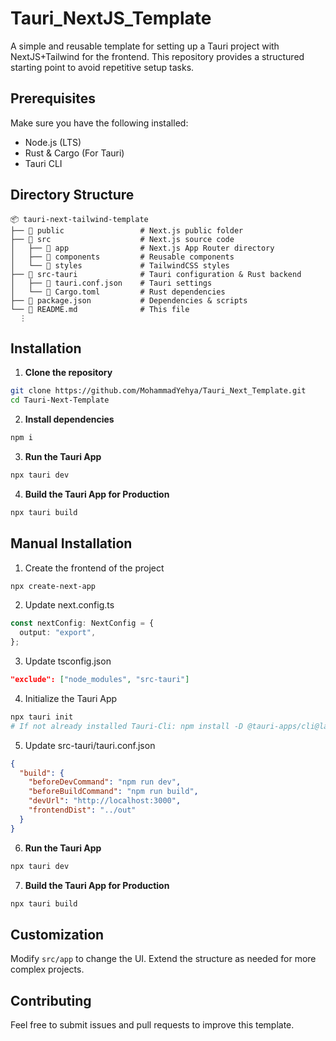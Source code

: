 # Tauri_NextJS_Template
A simple and reusable template for setting up a Tauri project with NextJS+Tailwind for the frontend. This repository provides a structured starting point to avoid repetitive setup tasks.

## Prerequisites
Make sure you have the following installed:
- Node.js (LTS)
- Rust & Cargo (For Tauri)
- Tauri CLI

## Directory Structure
```
📦 tauri-next-tailwind-template
├── 📂 public                 # Next.js public folder
├── 📂 src                    # Next.js source code
│   ├── 📂 app                # Next.js App Router directory
│   ├── 📂 components         # Reusable components
│   └── 📂 styles             # TailwindCSS styles
├── 📂 src-tauri              # Tauri configuration & Rust backend
│   ├── 📜 tauri.conf.json    # Tauri settings
│   └── 📜 Cargo.toml         # Rust dependencies
├── 📜 package.json           # Dependencies & scripts
└── 📜 README.md              # This file
  ⋮
```

## Installation
1. **Clone the repository**
```bash
git clone https://github.com/MohammadYehya/Tauri_Next_Template.git
cd Tauri-Next-Template
```
2. **Install dependencies**
```bash
npm i
```
3. **Run the Tauri App**
```bash
npx tauri dev
```
4. **Build the Tauri App for Production**
```bash
npx tauri build
```

## Manual Installation
1. Create the frontend of the project
```bash
npx create-next-app
```
2. Update next.config.ts
```ts
const nextConfig: NextConfig = {
  output: "export",
};
```
3. Update tsconfig.json
```json
"exclude": ["node_modules", "src-tauri"]
```
4. Initialize the Tauri App
```bash
npx tauri init    
# If not already installed Tauri-Cli: npm install -D @tauri-apps/cli@latest
```
5. Update src-tauri/tauri.conf.json
```json
{
  "build": {
    "beforeDevCommand": "npm run dev",
    "beforeBuildCommand": "npm run build",
    "devUrl": "http://localhost:3000",
    "frontendDist": "../out"
  }
}
```
6. **Run the Tauri App**
```bash
npx tauri dev
```
7. **Build the Tauri App for Production**
```bash
npx tauri build
```

## Customization
Modify `src/app` to change the UI. Extend the structure as needed for more complex projects.

## Contributing
Feel free to submit issues and pull requests to improve this template.